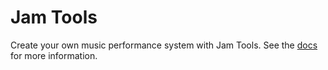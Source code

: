 # Jam Tools

Create your own music performance system with Jam Tools. See the [docs](https://jam.tools) for more information.
